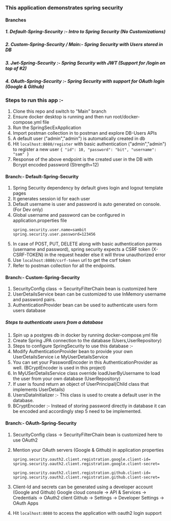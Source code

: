 ### This application demonstrates spring security

#### Branches

##### 1. Default-Spring-Security :- Intro to Spring Security (No Customizations)
##### 2. Custom-Spring-Security / Main:- Spring Security with Users stored in DB
##### 3. Jwt-Spring-Security :- Spring Security with JWT (Support for /login on top of #2)
##### 4. OAuth-Spring-Security :- Spring Security with support for OAuth login (Google & Github)

### Steps to run this app :-

1. Clone this repo and switch to "Main" branch
2. Ensure docker desktop is running and then run root/docker-compose.yml file
3. Run the SpringSecExApplication
4. Import postman collection in to postman and explore DB-Users APIs
5. A default user ("admin","admin") is automatically created in db
6. Hit `localhost:8080/register`  with basic authentication ("admin","admin") to register a new user
   `{
   "id": 10,
   "password": "bit",
   "username": "sam"
   }`
7. Response of the above endpoint is the created user in the DB with Bcrypt encoded password (Strength=12)
#### Branch:- Default-Spring-Security
1. Spring Security dependency by default gives login and logout template pages
2. It generates session id for each user
3. Default username is user and password is auto generated on console.(For Dev only)
4. Global username and password can be configured in application.properties file
    ```
    spring.security.user.name=sambit
    spring.security.user.password=123456
   ```
5. In case of POST, PUT, DELETE along with basic authentication parmas (username and password),
   spring security expects a CSRF token (X-CSRF-TOKEN) in the request header else it will throw unauthorized error
6. Use `localhost:8080/csrf-token` url to get the csrf token
7. Refer to postman collection for all the endpoints.

#### Branch:- Custom-Spring-Security
1. SecurityConfig class -> SecurityFilterChain bean is customized here
2. UserDetailsService bean can be customized to use InMemory username and password pairs.
3. AuthenticationProvider bean can be used to authenticate users form users database

##### Steps to authenticate users from a database
1. Spin up a postgres db in docker by running docker-compose.yml file
2. Create Spring JPA connection to the database (Users,UserRepository)
3. Steps to configure SpringSecurity to use this database :-
4. Modify AuthenticationProvider bean to provide your own UserDetailsService i.e MyUserDetailsService
5. You can set your PasswordEncoder in this AuthenticationProvider as well. (BCryptEncoder is used in this project)
6. In MyUSerDetailsService class override loadUserByUsername to load the user from your own database (UserRepository)
7. If user is found return an object of UserPrincipal(Child class that implements UserDetails)
8. UsersDataInitializer :- This class is used to create a default user in the database.
9. BCryptEncoder :- Instead of storing password directly in database it can be encoded and accordingly step 5 need to be implemented.

#### Branch:- OAuth-Spring-Security
1. SecurityConfig class -> SecurityFilterChain bean is customized here to use OAuth2
2. Mention your OAuth servers (Google & Github) in application properties
   ```shell
   spring.security.oauth2.client.registration.google.client-id=
   spring.security.oauth2.client.registration.google.client-secret=
   
   spring.security.oauth2.client.registration.github.client-id=
   spring.security.oauth2.client.registration.github.client-secret=
   ``` 
3. Client-Id and secrets can be generated using a developer account (Google and Github)
   Google cloud console -> API & Services -> Credentials -> OAuth2 client
   Github -> Settings -> Developer Settings -> OAuth Apps

4. Hit `localhost:8080` to access the application with oauth2 login support